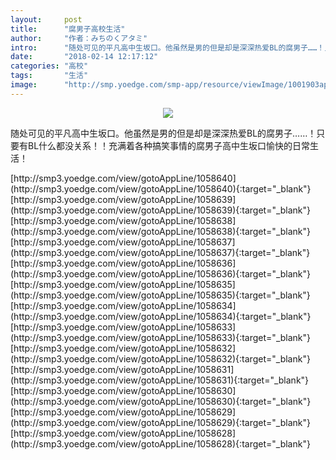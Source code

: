 ```yaml
---
layout:     post
title:      "腐男子高校生活"
author:     "作者：みちのくアタミ"
intro:      "随处可见的平凡高中生坂口。他虽然是男的但是却是深深热爱BL的腐男子……！只要有BL什么都没关系！！充满着各种搞笑事情的腐男子高中生坂口愉快的日常生活！"
date:       "2018-02-14 12:17:12"
categories: "高校"
tags:       "生活"
image:      "http://smp.yoedge.com/smp-app/resource/viewImage/1001903appline.png"
---
```

<div style="text-align: center">
<p><img src="http://smp.yoedge.com/smp-app/resource/viewImage/1001903appline.png"/></p>
</div>
<p class="post-meta">
<span>随处可见的平凡高中生坂口。他虽然是男的但是却是深深热爱BL的腐男子……！只要有BL什么都没关系！！充满着各种搞笑事情的腐男子高中生坂口愉快的日常生活！</span>
</p>
[http://smp3.yoedge.com/view/gotoAppLine/1058640](http://smp3.yoedge.com/view/gotoAppLine/1058640){:target="_blank"}
[http://smp3.yoedge.com/view/gotoAppLine/1058639](http://smp3.yoedge.com/view/gotoAppLine/1058639){:target="_blank"}
[http://smp3.yoedge.com/view/gotoAppLine/1058638](http://smp3.yoedge.com/view/gotoAppLine/1058638){:target="_blank"}
[http://smp3.yoedge.com/view/gotoAppLine/1058637](http://smp3.yoedge.com/view/gotoAppLine/1058637){:target="_blank"}
[http://smp3.yoedge.com/view/gotoAppLine/1058636](http://smp3.yoedge.com/view/gotoAppLine/1058636){:target="_blank"}
[http://smp3.yoedge.com/view/gotoAppLine/1058635](http://smp3.yoedge.com/view/gotoAppLine/1058635){:target="_blank"}
[http://smp3.yoedge.com/view/gotoAppLine/1058634](http://smp3.yoedge.com/view/gotoAppLine/1058634){:target="_blank"}
[http://smp3.yoedge.com/view/gotoAppLine/1058633](http://smp3.yoedge.com/view/gotoAppLine/1058633){:target="_blank"}
[http://smp3.yoedge.com/view/gotoAppLine/1058632](http://smp3.yoedge.com/view/gotoAppLine/1058632){:target="_blank"}
[http://smp3.yoedge.com/view/gotoAppLine/1058631](http://smp3.yoedge.com/view/gotoAppLine/1058631){:target="_blank"}
[http://smp3.yoedge.com/view/gotoAppLine/1058630](http://smp3.yoedge.com/view/gotoAppLine/1058630){:target="_blank"}
[http://smp3.yoedge.com/view/gotoAppLine/1058629](http://smp3.yoedge.com/view/gotoAppLine/1058629){:target="_blank"}
[http://smp3.yoedge.com/view/gotoAppLine/1058628](http://smp3.yoedge.com/view/gotoAppLine/1058628){:target="_blank"}


